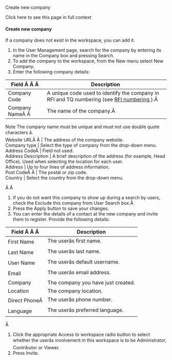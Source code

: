 Create new company

Click here to see this page in full context

####  Create new company

If a company does not exist in the workspace, you can add it.

  1. In the User Management page, search for the company by entering its name in the Company box and pressing Search. 
  2. To add the company to the workspace, from the New menu select New Company. 
  3. Enter the following company details: 

Field Â Â Â  |  Description   
---|---  
Company Code  |  A unique code used to identify the company in RFI and TQ numbering (see [ RFI numbering ](../Workspace_Settings/RFI_n.htm#h) ).Â   
Company NameÂ Â  |  The name of the company.Â   
Note The company name must be unique and must not use double quote characters
â.  
Website URLÂ Â  |  The address of the company website.   
Company type  |  Select the type of company from the drop-down menu.   
Address CodeÂ  |  Field not used.   
Address Description  |  A brief description of the address (for example, Head Office). Used when selecting the location for each user.   
Address  |  Up to four lines of address information.   
Post CodeÂ Â  |  The postal or zip code.   
Country  |  Select the country from the drop-down menu.   
  
Â Â

  1. If you do not want this company to show up during a search by users, check the Exclude this company from User Search box.Â 
  2. Press the Apply button to save your changes. 
  3. You can enter the details of a contact at the new company and invite them to register. Provide the following details: 

Field Â Â Â  |  Description   
---|---  
First Name  |  The userâs first name.   
Last Name  |  The userâs last name.   
User Name  |  The userâs default username.   
Email  |  The userâs email address.   
Company  |  The company you have just created.   
Location  |  The company location.   
Direct PhoneÂ  |  The userâs phone number.   
Language  |  The userâs preferred language.   
  
Â

  1. Click the appropriate Access to workspace radio button to select whether the userâs involvement in this workspace is to be Administrator, Contributor or Viewer. 
  2. Press Invite. 

